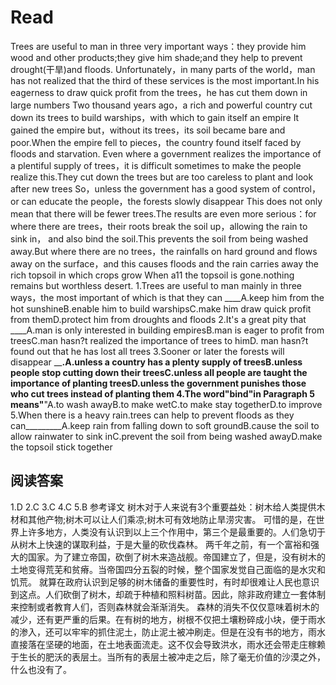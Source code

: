 # Read
Trees are useful to man in three very important ways：they provide him wood and other products;they give him shade;and they help to prevent drought(干旱)and floods.
Unfortunately，in many parts of the world，man has not realized that the third of these services is the most important.In his eagerness to draw quick profit from the trees，he has cut them down in large numbers Two thousand years ago，a rich and powerful country cut down its trees to build warships，with which to gain itself an empire It gained the empire but，without its trees，its soil became bare and poor.When the empire fell to pieces，the country found itself faced by floods and starvation.
Even where a government realizes the importance of a plentiful supply of trees，it is difficult sometimes to make the people realize this.They cut down the trees but are too careless to plant and look after new trees So，unless the government has a good system of control，or can educate the people，the forests slowly disappear
This does not only mean that there will be fewer trees.The results are even more serious：for where there are trees，their roots break the soil up，allowing the rain to sink in， and also bind the soil.This prevents the soil from being washed away.But where there are no trees，the rainfalls on hard ground and flows away on the surface，and this causes floods and the rain carries away the rich topsoil in which crops grow When a11 the topsoil is gone.nothing remains but worthless desert.
1.Trees are useful to man mainly in three ways，the most important of which is that they can ____A.keep him from the hot sunshineB.enable him to build warshipsC.make him draw quick profit from themD.protect him from droughts and floods
2.It's a great pity that ____A.man is only interested in building empiresB.man is eager to profit from treesC.man hasn?t realized the importance of trees to himD. man hasn?t found out that he has lost all trees
3.Sooner or later the forests will disappear ______.A.unless a country has a plenty supply of treesB.unless people stop cutting down their treesC.unless aIl people are taught the importance of planting treesD.unless the government punishes those who cut trees instead of planting them
4.The word"bind"in Paragraph 5 means"____"A.to wash awayB.to make wetC.to make stay togetherD.to improve
5.When there is a heavy rain.trees can help to prevent floods as they can_________A.keep rain from falling down to soft groundB.cause the soil to allow rainwater to sink inC.prevent the soil from being washed awayD.make the topsoil stick together
## 阅读答案
1.D
2.C
3.C
4.C
5.B
参考译文
树木对于人来说有3个重要益处：树木给人类提供木材和其他产物;树木可以让人们乘凉;树木可有效地防止旱涝灾害。
可惜的是，在世界上许多地方，人类没有认识到以上三个作用中，第三个是最重要的。人们急切于从树木上快速的谋取利益，于是大量的砍伐森林。
两千年之前，有一个富裕和强大的国家。为了建立帝国，砍倒了树木来造战舰。帝国建立了，但是，没有树木的土地变得荒芜和贫瘠。当帝国四分五裂的时候，整个国家发觉自己面临的是水灾和饥荒。 就算在政府认识到足够的树木储备的重要性时，有时却很难让人民也意识到这点。人们砍倒了树木，却疏于种植和照料树苗。因此，除非政府建立一套体制来控制或者教育人们，否则森林就会渐渐消失。
森林的消失不仅仅意味着树木的减少，还有更严重的后果。在有树的地方，树根不仅把土壤粉碎成小块，便于雨水的渗入，还可以牢牢的抓住泥土，防止泥土被冲刷走。但是在没有书的地方，雨水直接落在坚硬的地面，在土地表面流走。这不仅会导致洪水，雨水还会带走庄稼赖于生长的肥沃的表层土。当所有的表层土被冲走之后，除了毫无价值的沙漠之外，什么也没有了。
